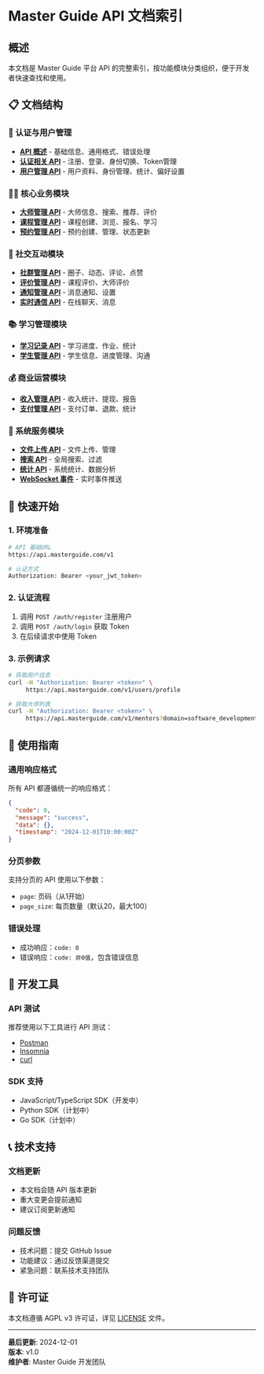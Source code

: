 # Master Guide API 文档索引

## 概述
本文档是 Master Guide 平台 API 的完整索引，按功能模块分类组织，便于开发者快速查找和使用。

## 📋 文档结构

### 🔐 认证与用户管理
- **[API 概述](./api-summary.md)** - 基础信息、通用格式、错误处理
- **[认证相关 API](./auth-api.md)** - 注册、登录、身份切换、Token管理
- **[用户管理 API](./user-api.md)** - 用户资料、身份管理、统计、偏好设置

### 👨‍🏫 核心业务模块
- **[大师管理 API](./mentor-api.md)** - 大师信息、搜索、推荐、评价
- **[课程管理 API](./course-api.md)** - 课程创建、浏览、报名、学习
- **[预约管理 API](./appointment-api.md)** - 预约创建、管理、状态更新

### 💬 社交互动模块
- **[社群管理 API](./circle-api.md)** - 圈子、动态、评论、点赞
- **[评价管理 API](./review-api.md)** - 课程评价、大师评价
- **[通知管理 API](./notification-api.md)** - 消息通知、设置
- **[实时通信 API](./chat-api.md)** - 在线聊天、消息

### 📚 学习管理模块
- **[学习记录 API](./learning-api.md)** - 学习进度、作业、统计
- **[学生管理 API](./student-api.md)** - 学生信息、进度管理、沟通

### 💰 商业运营模块
- **[收入管理 API](./income-api.md)** - 收入统计、提现、报告
- **[支付管理 API](./payment-api.md)** - 支付订单、退款、统计

### 🔧 系统服务模块
- **[文件上传 API](./upload-api.md)** - 文件上传、管理
- **[搜索 API](./search-api.md)** - 全局搜索、过滤
- **[统计 API](./stats-api.md)** - 系统统计、数据分析
- **[WebSocket 事件](./websocket-api.md)** - 实时事件推送

## 🚀 快速开始

### 1. 环境准备
```bash
# API 基础URL
https://api.masterguide.com/v1

# 认证方式
Authorization: Bearer <your_jwt_token>
```

### 2. 认证流程
1. 调用 `POST /auth/register` 注册用户
2. 调用 `POST /auth/login` 获取 Token
3. 在后续请求中使用 Token

### 3. 示例请求
```bash
# 获取用户信息
curl -H "Authorization: Bearer <token>" \
     https://api.masterguide.com/v1/users/profile

# 获取大师列表
curl -H "Authorization: Bearer <token>" \
     https://api.masterguide.com/v1/mentors?domain=software_development
```

## 📖 使用指南

### 通用响应格式
所有 API 都遵循统一的响应格式：
```json
{
  "code": 0,
  "message": "success",
  "data": {},
  "timestamp": "2024-12-01T10:00:00Z"
}
```

### 分页参数
支持分页的 API 使用以下参数：
- `page`: 页码（从1开始）
- `page_size`: 每页数量（默认20，最大100）

### 错误处理
- 成功响应：`code: 0`
- 错误响应：`code: 非0值`，包含错误信息

## 🔧 开发工具

### API 测试
推荐使用以下工具进行 API 测试：
- [Postman](https://www.postman.com/)
- [Insomnia](https://insomnia.rest/)
- [curl](https://curl.se/)

### SDK 支持
- JavaScript/TypeScript SDK（开发中）
- Python SDK（计划中）
- Go SDK（计划中）

## 📞 技术支持

### 文档更新
- 本文档会随 API 版本更新
- 重大变更会提前通知
- 建议订阅更新通知

### 问题反馈
- 技术问题：提交 GitHub Issue
- 功能建议：通过反馈渠道提交
- 紧急问题：联系技术支持团队

## 📄 许可证

本文档遵循 AGPL v3 许可证，详见 [LICENSE](../LICENSE) 文件。

---

**最后更新**: 2024-12-01  
**版本**: v1.0  
**维护者**: Master Guide 开发团队 